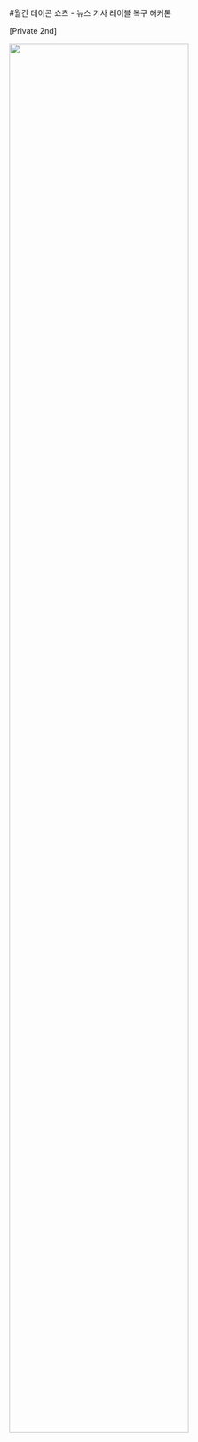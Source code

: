 #월간 데이콘 쇼츠 - 뉴스 기사 레이블 복구 해커톤

[Private 2nd]

<img width="80%" src="https://github.com/ChangeNext/Dacon-News_Articles_Label_Recovery/files/12711716/Private.2nd.gtelarge.%2B.KMeans.pdf"/>
